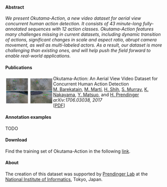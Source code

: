 #### Abstract

_We present Okutama-Action, a new video dataset for aerial view concurrent human action detection. It consists of 43 minute-long fully-annotated sequences with 12 action classes. Okutama-Action features many challenges missing in current datasets, including dynamic transition of actions, significant changes in scale and aspect ratio, abrupt camera movement, as well as multi-labeled actors. As a result, our dataset is more challenging than existing ones, and will help push the field forward to enable real-world applications._

#### Publications

<img style="float: left; margin-top:5px; width:30%" src="images/teaser.png" alt="arXiv">

Okutama-Action: An Aerial View Video Dataset for Concurrent Human Action Detection
                    <br>
                    <a href="http://barekatain.me/" target="_blank">M. Barekatain</a>,
                    <a href="https://miquelmarti.github.io" target="_blank">M. Martí</a>,
                    <a href="https://www.linkedin.com/in/hsueh-fu-shih-621616b5/" target="_blank">H. Shih</a>,
                    <a href="https://www.linkedin.com/in/samuel-murray-6012545a" target="_blank">S. Murray</a>,
                    <a href="http://knakayama.com/" target="_blank">K. Nakayama</a>,
                    <a href="http://ymatsuo.com/" target="_blank">Y. Matsuo</a>, and
                    <a href="http://research.nii.ac.jp/~prendinger/" target="_blank">H. Prendinger</a>
                    <br>
                                       <i>arXiv:1706.03038, 2017</i><br>
                    [<a href="https://arxiv.org/abs/1706.03038" target="_blank">PDF</a>]

#### Annotation examples

TODO

#### Download

Find the training set of Okutama-Action in the following [link](https://drive.google.com/drive/folders/0B6O3GZcCIFuDaUs4dG1HWWEyUWM?usp=sharing).

#### About

The creation of this dataset was supported by [Prendinger Lab](http://research.nii.ac.jp/~prendinger/) at the [National Institute of Informatics](http://www.nii.ac.jp/en/), Tokyo, Japan.
